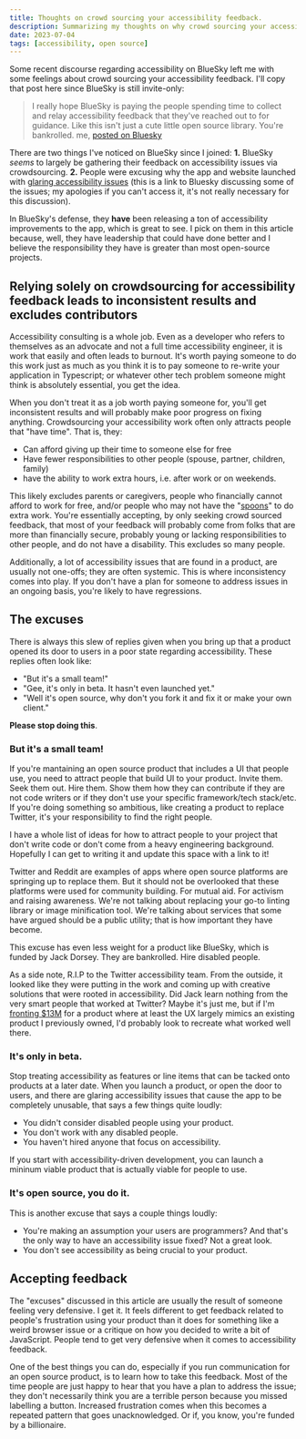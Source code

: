 ```yaml
---
title: Thoughts on crowd sourcing your accessibility feedback.
description: Summarizing my thoughts on why crowd sourcing your accessibility feedback isn't always a great idea.
date: 2023-07-04
tags: [accessibility, open source]
---
```


Some recent discourse regarding accessibility on BlueSky left me with some feelings about crowd sourcing your accessibility feedback. I'll copy that post here since BlueSky is still invite-only:

<blockquote class="bq">
I really hope BlueSky is paying the people spending time to collect and relay accessibility feedback that they've reached out to for guidance. Like this isn't just a cute little open source library. You're bankrolled.
<span class="bq-attr">me, <a href="https://staging.bsky.app/profile/hbuchel.bsky.social/post/3jyz2mqyled2x">posted on Bluesky</a></span>
</blockquote>

There are two things I've noticed on BlueSky since I joined: **1.** BlueSky _seems_ to largely be gathering their feedback on accessibility issues via crowdsourcing. **2.** People were excusing why the app and website launched with <a href="https://staging.bsky.app/profile/hbuchel.bsky.social/post/3jucw63ncnx2e">glaring accessibility issues</a> (this is a link to Bluesky discussing some of the issues; my apologies if you can't access it, it's not really necessary for this discussion).

<aside class="aside">
In BlueSky's defense, they <strong>have</strong> been releasing a ton of accessibility improvements to the app, which is great to see. I pick on them in this article because, well, they have leadership that could have done better and I believe the responsibility they have is greater than most open-source projects.
</aside>

## Relying solely on crowdsourcing for accessibility feedback leads to inconsistent results and excludes contributors

Accessibility consulting is a whole job. Even as a developer who refers to themselves as an advocate and not a full time accessibility engineer, it is work that easily and often leads to burnout. It's worth paying someone to do this work just as much as you think it is to pay someone to re-write your application in Typescript; or whatever other tech problem someone might think is absolutely essential, you get the idea. 

When you don't treat it as a job worth paying someone for, you'll get inconsistent results and will probably make poor progress on fixing anything. Crowdsourcing your accessibility work often only attracts people that "have time". That is, they:
- Can afford giving up their time to someone else for free 
- Have fewer responsibilities to other people (spouse, partner, children, family)
- have the ability to work extra hours, i.e. after work or on weekends.

This likely excludes parents or caregivers, people who financially cannot afford to work for free, and/or people who may not have the "<a href="https://butyoudontlooksick.com/articles/written-by-christine/the-spoon-theory/">spoons</a>" to do extra work. You're essentially accepting, by only seeking crowd sourced feedback, that most of your feedback will probably come from folks that are more than financially secure, probably young or lacking responsibilities to other people, and do not have a disability. This excludes so many people. 

Additionally, a lot of accessibility issues that are found in a product, are usually not one-offs; they are often systemic. This is where inconsistency comes into play. If you don't have a plan for someone to address issues in an ongoing basis, you're likely to have regressions.

## The excuses

There is always this slew of replies given when you bring up that a product opened its door to users in a poor state regarding accessibility. These replies often look like:
- "But it's a small team!"
- "Gee, it's only in beta. It hasn't even launched yet."
- "Well it's open source, why don't you fork it and fix it or make your own client."

**Please stop doing this**. 

### But it's a small team!

If you're mantaining an open source product that includes a UI that people use, you need to attract people that build UI to your product. Invite them. Seek them out. Hire them. Show them how they can contribute if they are not code writers or if they don't use your specific framework/tech stack/etc. If you're doing something so ambitious, like creating a product to replace Twitter, it's your responsibility to find the right people.

<aside class="aside">
I have a whole list of ideas for how to attract people to your project that don't write code or don't come from a heavy engineering background. Hopefully I can get to writing it and update this space with a link to it!
</aside>

Twitter and Reddit are examples of apps where open source platforms are springing up to replace them. But it should not be overlooked that these platforms were used for community building. For mutual aid. For activism and raising awareness. We're not talking about replacing your go-to linting library or image minification tool. We're talking about services that some have argued should be a public utility; that is how important they have become.

This excuse has even less weight for a product like BlueSky, which is funded by Jack Dorsey. They are bankrolled. Hire disabled people. 

As a side note, R.I.P to the Twitter accessibility team. From the outside, it looked like they were putting in the work and coming up with creative solutions that were rooted in accessibility. Did Jack learn nothing from the very smart people that worked at Twitter? Maybe it's just me, but if I'm <a href="https://twitter.com/bluesky/status/1518707604750430208">fronting $13M</a> for a product where at least the UX largely mimics an existing product I previously owned, I'd probably look to recreate what worked well there.

### It's only in beta.

Stop treating accessibility as features or line items that can be tacked onto products at a later date. When you launch a product, or open the door to users, and there are glaring accessibility issues that cause the app to be completely unusable, that says a few things quite loudly:
- You didn't consider disabled people using your product.
- You don't work with any disabled people.
- You haven't hired anyone that focus on accessibility.

If you start with accessibility-driven development, you can launch a mininum viable product that is actually viable for people to use.

### It's open source, you do it.

This is another excuse that says a couple things loudly:
- You're making an assumption your users are programmers? And that's the only way to have an accessibility issue fixed? Not a great look.
- You don't see accessibility as being crucial to your product.

## Accepting feedback

The "excuses" discussed in this article are usually the result of someone feeling very defensive. I get it. It feels different to get feedback related to people's frustration using your product than it does for something like a weird browser issue or a critique on how you decided to write a bit of JavaScript. People tend to get very defensive when it comes to accessibility feedback.

One of the best things you can do, especially if you run communication for an open source product, is to learn how to take this feedback. Most of the time people are just happy to hear that you have a plan to address the issue; they don't necessarily think you are a terrible person because you missed labelling a button. Increased frustration comes when this becomes a repeated pattern that goes unacknowledged. Or if, you know, you're funded by a billionaire. 